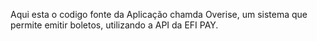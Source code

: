 Aqui esta o codigo fonte da Aplicação chamda Overise, um sistema que permite emitir boletos, utilizando a API da EFI PAY.
